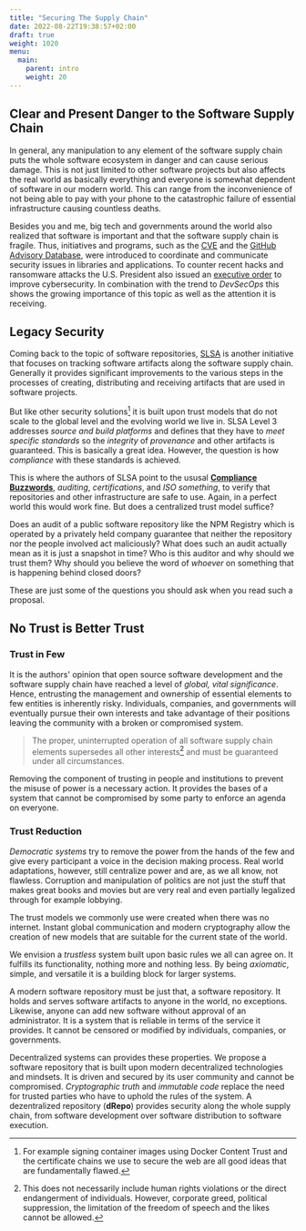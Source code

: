 ```yaml
---
title: "Securing The Supply Chain"
date: 2022-08-22T19:38:57+02:00
draft: true
weight: 1020
menu:
  main:
    parent: intro
    weight: 20
---
```


<!-- broken supply chain -> chaos -->
## Clear and Present Danger to the Software Supply Chain

In general, any manipulation to any element of the software supply chain puts
the whole software ecosystem in danger and can cause serious damage.
This is not just limited to other software projects but also affects the real
world as basically everything and everyone is somewhat dependent of software in
our modern world.
This can range from the inconvenience of not being able to pay with your phone
to the catastrophic failure of essential infrastructure causing countless
deaths.

Besides you and me, big tech and governments around the world also realized
that software is important and that the software supply chain is fragile.
Thus, initiatives and programs, such as the [CVE](https://www.cve.org/) and the
[GitHub Advisory Database](https://github.com/advisories), were introduced to
coordinate and communicate security issues in libraries and applications.
To counter recent hacks and ransomware attacks the U.S. President also issued
an [executive
order](https://www.whitehouse.gov/briefing-room/presidential-actions/2021/05/12/executive-order-on-improving-the-nations-cybersecurity/)
to improve cybersecurity.
In combination with the trend to _DevSecOps_ this shows the growing importance
of this topic as well as the attention it is receiving.

<!-- SLSA -->
## Legacy Security

Coming back to the topic of software repositories, [SLSA](https://slsa.dev/) is
another initiative that focuses on tracking software artifacts along the
software supply chain.
Generally it provides significant improvements to the various steps in the
processes of creating, distributing and receiving artifacts that are used in
software projects.

But like other security solutions[^secSol] it is built upon trust models that
do not scale to the global level and the evolving world we live in.
SLSA Level 3 addresses _source and build platforms_ and defines that they have
to _meet specific standards_ so the _integrity_ of _provenance_ and other
artifacts is guaranteed.
This is basically a great idea.
However, the question is how _compliance_ with these standards is achieved.

[^secSol]: For example signing container images using Docker Content Trust and
  the certificate chains we use to secure the web are all good ideas that are
  fundamentally flawed.

This is where the authors of SLSA point to the ususal __[Compliance
Buzzwords](https://slsa.dev/spec/v0.1/levels#detailed-explanation)__,
_auditing_, _certifications_, and _ISO something_, to verify that repositories
and other infrastructure are safe to use.
Again, in a perfect world this would work fine.
But does a centralized trust model suffice?

Does an audit of a public software repository like the NPM Registry which is
operated by a privately held company guarantee that neither the repository nor
the people involved act maliciously?
What does such an audit actually mean as it is just a snapshot in time?
Who is this auditor and why should we trust them?
Why should you believe the word of _whoever_ on something that is happening
behind closed doors?

These are just some of the questions you should ask when you read such a
proposal.


## No Trust is Better Trust

### Trust in Few

It is the authors' opinion that open source software development and the
software supply chain have reached a level of _global, vital significance_.
Hence, entrusting the management and ownership of essential elements to few
entities is inherently risky.
Individuals, companies, and governments will eventually pursue their own
interests and take advantage of their positions leaving the community with a
broken or compromised system.

> The proper, uninterrupted operation of all software supply chain elements
> supersedes all other interests[^interests] and must be guaranteed under all
> circumstances.

[^interests]: This does not necessarily include human rights violations or the
  direct endangerment of individuals. However, corporate greed, political
  suppression, the limitation of the freedom of speech and the likes cannot be
  allowed.

Removing the component of trusting in people and institutions to prevent the
misuse of power is a necessary action.
It provides the bases of a system that cannot be compromised by some party to
enforce an agenda on everyone.

### Trust Reduction

_Democratic systems_ try to remove the power from the hands of the few and give
every participant a voice in the decision making process.
Real world adaptations, however, still centralize power and are, as we all
know, not flawless.
Corruption and manipulation of politics are not just the stuff that makes great
books and movies but are very real and even partially legalized through for
example lobbying.

The trust models we commonly use were created when there was no internet.
Instant global communication and modern cryptography allow the creation of new
models that are suitable for the current state of the world.

We envision a _trustless_ system built upon basic rules we all can agree on.
It fulfills its functionality, nothing more and nothing less.
By being _axiomatic_, simple, and versatile it is a building block for larger
systems.

A modern software repository must be just that, a software repository.
It holds and serves software artifacts to anyone in the world, no exceptions.
Likewise, anyone can add new software without approval of an administrator.
It is a system that is reliable in terms of the service it provides.
It cannot be censored or modified by individuals, companies, or governments.

Decentralized systems can provides these properties.
We propose a software repository that is built upon modern decentralized
technologies and mindsets.
It is driven and secured by its user community and cannot be compromised.
_Cryptographic truth_ and _immutable code_ replace the need for trusted parties
who have to uphold the rules of the system.
A dezentralized repository (__dRepo__) provides security along the whole supply
chain, from software development over software distribution to software
execution.
